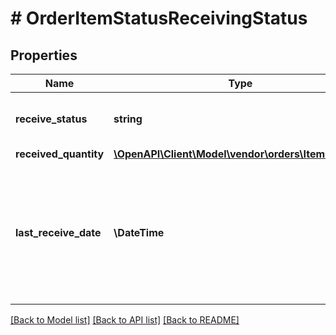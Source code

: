 # # OrderItemStatusReceivingStatus

## Properties

Name | Type | Description | Notes
------------ | ------------- | ------------- | -------------
**receive_status** | **string** | Receive status of the line item. | [optional]
**received_quantity** | [**\OpenAPI\Client\Model\vendor\orders\ItemQuantity**](ItemQuantity.md) |  | [optional]
**last_receive_date** | **\DateTime** | The date when the most recent item was received at the buyer&#39;s warehouse. Must be in ISO-8601 date/time format. | [optional]

[[Back to Model list]](../../README.md#models) [[Back to API list]](../../README.md#endpoints) [[Back to README]](../../README.md)

